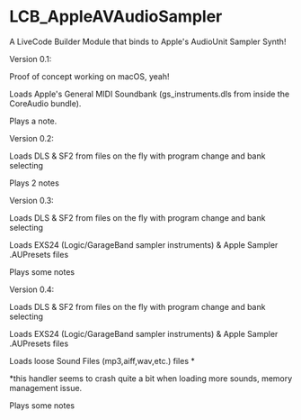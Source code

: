 # LCB_AppleAVAudioSampler
A LiveCode Builder Module that binds to Apple's AudioUnit Sampler Synth!

Version 0.1:

Proof of concept working on macOS, yeah!

Loads Apple's General MIDI Soundbank (gs_instruments.dls from inside the CoreAudio bundle).

Plays a note.

Version 0.2:

Loads DLS & SF2 from files on the fly with program change and bank selecting

Plays 2 notes

Version 0.3:

Loads DLS & SF2 from files on the fly with program change and bank selecting

Loads EXS24 (Logic/GarageBand sampler instruments) & Apple Sampler .AUPresets files

Plays some notes

Version 0.4:

Loads DLS & SF2 from files on the fly with program change and bank selecting

Loads EXS24 (Logic/GarageBand sampler instruments) & Apple Sampler .AUPresets files

Loads loose Sound Files (mp3,aiff,wav,etc.) files *

*this handler seems to crash quite a bit when loading more sounds, memory management issue.

Plays some notes
